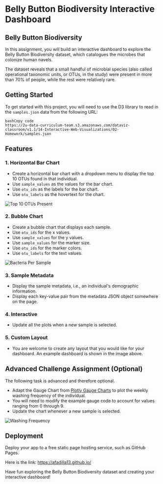 # Belly Button Biodiversity Interactive Dashboard

## Belly Button Biodiversity

In this assignment, you will build an interactive dashboard to explore the Belly Button Biodiversity dataset, which catalogues the microbes that colonize human navels.

The dataset reveals that a small handful of microbial species (also called operational taxonomic units, or OTUs, in the study) were present in more than 70% of people, while the rest were relatively rare.

## Getting Started

To get started with this project, you will need to use the D3 library to read in the `samples.json` data from the following URL:

```
bashCopy code
https://2u-data-curriculum-team.s3.amazonaws.com/dataviz-classroom/v1.1/14-Interactive-Web-Visualizations/02-Homework/samples.json
```

## Features

### 1. Horizontal Bar Chart

- Create a horizontal bar chart with a dropdown menu to display the top 10 OTUs found in that individual.
- Use `sample_values` as the values for the bar chart.
- Use `otu_ids` as the labels for the bar chart.
- Use `otu_labels` as the hovertext for the chart.

![Top 10 OTUs Present](https://github.com/afadilla13/belly-button-challenge/assets/128363337/c9ddd1d5-d050-46e9-9442-46b178a02fdf)

### 2. Bubble Chart

- Create a bubble chart that displays each sample.
- Use `otu_ids` for the x values.
- Use `sample_values` for the y values.
- Use `sample_values` for the marker size.
- Use `otu_ids` for the marker colors.
- Use `otu_labels` for the text values.

![Bacteria Per Sample](https://github.com/afadilla13/belly-button-challenge/assets/128363337/b75fd3ad-fb25-493e-b43b-68aafb9bc6dd)

### 3. Sample Metadata

- Display the sample metadata, i.e., an individual's demographic information.
- Display each key-value pair from the metadata JSON object somewhere on the page.

### 4. Interactive

- Update all the plots when a new sample is selected.

### 5. Custom Layout

- You are welcome to create any layout that you would like for your dashboard. An example dashboard is shown in the image above.

## Advanced Challenge Assignment (Optional)

The following task is advanced and therefore optional.

- Adapt the Gauge Chart from [Plotly Gauge Charts](https://plot.ly/javascript/gauge-charts/) to plot the weekly washing frequency of the individual.
- You will need to modify the example gauge code to account for values ranging from 0 through 9.
- Update the chart whenever a new sample is selected.

![Washing Frequency](https://github.com/afadilla13/afadilla13.github.io/assets/128363337/8273149a-ef85-4137-a0f6-9ff6a21c1898)

## Deployment

Deploy your app to a free static page hosting service, such as GitHub Pages.

Here is the link:
https://afadilla13.github.io/

Have fun exploring the Belly Button Biodiversity dataset and creating your interactive dashboard!





